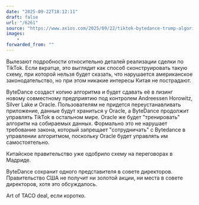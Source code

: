 ```yaml
---
date: "2025-09-22T18:12:11"
draft: false
url: "/6261"
source: "https://www.axios.com/2025/09/22/tiktok-bytedance-trump-algorithm-lease"
images:
    -
forwarded_from: ""
---
```


Вылезают подробности относительно деталей реализации сделки по TikTok. Если вкратце, это выглядит как способ сконструировать такую схему, при которой нельзя будет сказать, что нарушается американское законодательство, но при этом никакие интересы Китая не пострадают. 

ByteDance создаст копию алгоритма и будет сдавать её в лизинг новому совместному предприятию под контролем Andreessen Horowitz, Silver Lake и Oracle. Пользователям не придется переустанавливать приложение, данные будут храниться у Oracle, а ByteDance продолжит управлять TikTok в остальном мире. Oracle же будет "тренировать" алгоритм на собираемых данных. Формально это не нарушает требование закона, который запрещает "сотрудничать" с Bytedance в управлении алгоритмом, поскольку Oracle будет управлять им самостоятельно.

Китайское правительство уже одобрило схему на переговорах в Мадриде. 

ByteDance сохранит одного представителя в совете директоров. Правительство США не получит ни золотой акции, ни места в совете директоров, хотя это обсуждалось.

Art of TACO deal, если коротко.
